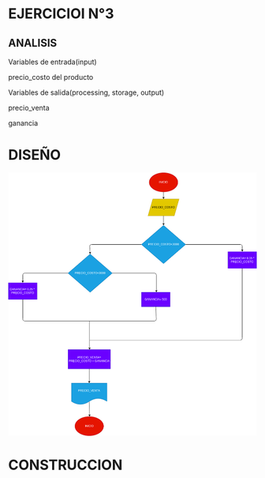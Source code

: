 # EJERCICIOI N°3

## ANALISIS

Variables de entrada(input)

precio_costo del producto

Variables de salida(processing, storage, output)

precio_venta

ganancia

# DISEÑO

![Diagrama de flujo](diagrama.png "Diagrama de flujo")

# CONSTRUCCION
